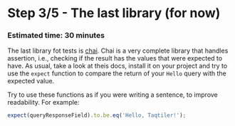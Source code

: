 # Step 3/5 - The last library (for now)
### Estimated time: 30 minutes

The last library fot tests is [chai](https://www.chaijs.com/). Chai is a very complete library that handles assertion, i.e., checking if the result has the values that were expected to have. As usual, take a look at theis docs, install it on your project and try to use the `expect` function to compare the return of your `Hello` query with the expected value.

Try to use these functions as if you were writing a sentence, to improve readability. For example:

```typescript
expect(queryResponseField).to.be.eq('Hello, Taqtiler!');
```
